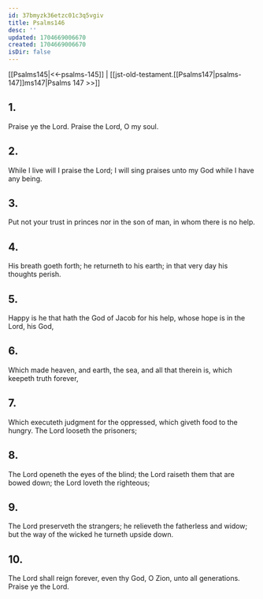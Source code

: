 ```yaml
---
id: 37bmyzk36etzc01c3q5vgiv
title: Psalms146
desc: ''
updated: 1704669006670
created: 1704669006670
isDir: false
---
```

[[Psalms145|<<-psalms-145]] | [[jst-old-testament.[[Psalms147|psalms-147]]ms147|Psalms 147 >>]]
## 1.
Praise ye the Lord. Praise the Lord, O my soul.
## 2.
While I live will I praise the Lord; I will sing praises unto my God while I have any being.
## 3.
Put not your trust in princes nor in the son of man, in whom there is no help.
## 4.
His breath goeth forth; he returneth to his earth; in that very day his thoughts perish.
## 5.
Happy is he that hath the God of Jacob for his help, whose hope is in the Lord, his God,
## 6.
Which made heaven, and earth, the sea, and all that therein is, which keepeth truth forever,
## 7.
Which executeth judgment for the oppressed, which giveth food to the hungry. The Lord looseth the prisoners;
## 8.
The Lord openeth the eyes of the blind; the Lord raiseth them that are bowed down; the Lord loveth the righteous;
## 9.
The Lord preserveth the strangers; he relieveth the fatherless and widow; but the way of the wicked he turneth upside down.
## 10.
The Lord shall reign forever, even thy God, O Zion, unto all generations. Praise ye the Lord.

